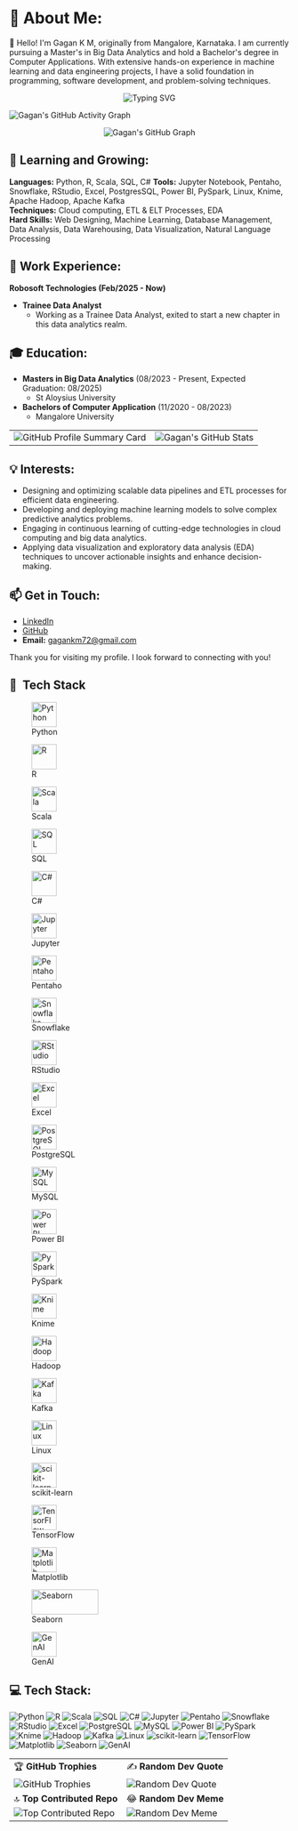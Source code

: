 # 💫 About Me:
👋 Hello! I'm Gagan K M, originally from Mangalore, Karnataka. I am currently pursuing a Master's in Big Data Analytics and hold a Bachelor's degree in Computer Applications. With extensive hands-on experience in machine learning and data engineering projects, I have a solid foundation in programming, software development, and problem-solving techniques.

<p align="center">
  <img src="https://readme-typing-svg.herokuapp.com?font=Fira+Code&color=%23F75C7E&size=22&center=true&vCenter=true&lines=💻+Code+more%2C+Sleep+less!;🚀+Keep+learning%2C+Keep+building!;🔥+Debugging+is+an+Art!" alt="Typing SVG">
</p>

![Gagan's GitHub Activity Graph](https://github-readme-activity-graph.vercel.app/graph?username=Gagan-KM&theme=github-dark&hide_border=true&area=true&custom_title=My%20GitHub%20Activity)

<p align="center">
  <img src="https://ghchart.rshah.org/228B22/Gagan-KM" alt="Gagan's GitHub Graph" />
</p>

## 🌱 Learning and Growing:
**Languages:** Python, R, Scala, SQL, C# 
**Tools:** Jupyter Notebook, Pentaho, Snowflake, RStudio, Excel, PostgresSQL, Power BI, PySpark, Linux, Knime, Apache Hadoop, Apache Kafka  
**Techniques:** Cloud computing, ETL & ELT Processes, EDA  
**Hard Skills:** Web Designing, Machine Learning, Database Management, Data Analysis, Data Warehousing, Data Visualization, Natural Language Processing  

## 💼 Work Experience:

**Robosoft Technologies (Feb/2025 - Now)**
- **Trainee Data Analyst**
  - Working as a Trainee Data Analyst, exited to start a new chapter in this data analytics realm.

## 🎓 Education:
- **Masters in Big Data Analytics** (08/2023 - Present, Expected Graduation: 08/2025)  
  - St Aloysius University
- **Bachelors of Computer Application** (11/2020 - 08/2023)  
  - Mangalore University

<div align="center">
  <table>
    <tr>
      <td> <img src="https://github-profile-summary-cards.vercel.app/api/cards/profile-details?username=Gagan-KM&theme=radical" alt="GitHub Profile Summary Card" /></td>
      <td><img src="https://github-readme-stats.vercel.app/api?username=Gagan-KM&show_icons=true&theme=radical" alt="Gagan's GitHub Stats" /></td>
    </tr>
  </table>
</div>

## 💡 Interests:
- Designing and optimizing scalable data pipelines and ETL processes for efficient data engineering.
- Developing and deploying machine learning models to solve complex predictive analytics problems.
- Engaging in continuous learning of cutting-edge technologies in cloud computing and big data analytics.
- Applying data visualization and exploratory data analysis (EDA) techniques to uncover actionable insights and enhance decision-making.

## 📫 Get in Touch:

- [LinkedIn](https://www.linkedin.com/in/gagan-k-m-a0580b285)
- [GitHub](https://www.github.com/Gagan-KM)
- **Email:** gagankm72@gmail.com

Thank you for visiting my profile. I look forward to connecting with you!

<h2>🚀 &nbsp;Tech Stack</h2>
<p align="center">
  <figure>
    <img src="https://cdn.jsdelivr.net/gh/devicons/devicon/icons/python/python-original.svg" alt="Python" width="45" height="45"/>
    <figcaption>Python</figcaption>
  </figure>
  <figure>
    <img src="https://cdn.jsdelivr.net/gh/devicons/devicon/icons/r/r-original.svg" alt="R" width="45" height="45"/>
    <figcaption>R</figcaption>
  </figure>
  <figure>
    <img src="https://cdn.jsdelivr.net/gh/devicons/devicon/icons/scala/scala-original.svg" alt="Scala" width="45" height="45"/>
    <figcaption>Scala</figcaption>
  </figure>
  <figure>
    <img src="https://cdn.jsdelivr.net/gh/devicons/devicon/icons/mysql/mysql-original.svg" alt="SQL" width="45" height="45"/>
    <figcaption>SQL</figcaption>
  </figure>
  <figure>
    <img src="https://cdn.jsdelivr.net/gh/devicons/devicon/icons/csharp/csharp-original.svg" alt="C#" width="45" height="45"/>
    <figcaption>C#</figcaption>
  </figure>
  <figure>
    <img src="https://cdn.jsdelivr.net/gh/devicons/devicon/icons/jupyter/jupyter-original.svg" alt="Jupyter" width="45" height="45"/>
    <figcaption>Jupyter</figcaption>
  </figure>
  <figure>
    <img src="https://upload.wikimedia.org/wikipedia/commons/thumb/2/23/Pentaho_Logo_2021.svg/120px-Pentaho_Logo_2021.svg.png" alt="Pentaho" width="45" height="45"/>
    <figcaption>Pentaho</figcaption>
  </figure>
  <figure>
    <img src="https://upload.wikimedia.org/wikipedia/en/thumb/2/20/Snowflake_Logo.svg/120px-Snowflake_Logo.svg.png" alt="Snowflake" width="45" height="45"/>
    <figcaption>Snowflake</figcaption>
  </figure>
  <figure>
    <img src="https://upload.wikimedia.org/wikipedia/commons/thumb/7/7e/RStudio-Logo.svg/120px-RStudio-Logo.svg.png" alt="RStudio" width="45" height="45"/>
    <figcaption>RStudio</figcaption>
  </figure>
  <figure>
    <img src="https://upload.wikimedia.org/wikipedia/en/thumb/8/86/Microsoft_Excel_2013-2019_logo.svg/120px-Microsoft_Excel_2013-2019_logo.svg.png" alt="Excel" width="45" height="45"/>
    <figcaption>Excel</figcaption>
  </figure>
  <figure>
    <img src="https://cdn.jsdelivr.net/gh/devicons/devicon/icons/postgresql/postgresql-original.svg" alt="PostgreSQL" width="45" height="45"/>
    <figcaption>PostgreSQL</figcaption>
  </figure>
  <figure>
    <img src="https://cdn.jsdelivr.net/gh/devicons/devicon/icons/mysql/mysql-original.svg" alt="MySQL" width="45" height="45"/>
    <figcaption>MySQL</figcaption>
  </figure>
  <figure>
    <img src="https://upload.wikimedia.org/wikipedia/commons/thumb/c/cf/New_Power_BI_Logo.svg/120px-New_Power_BI_Logo.svg.png" alt="Power BI" width="45" height="45"/>
    <figcaption>Power BI</figcaption>
  </figure>
  <figure>
    <img src="https://cdn.jsdelivr.net/gh/devicons/devicon/icons/apache/apache-original.svg" alt="PySpark" width="45" height="45"/>
    <figcaption>PySpark</figcaption>
  </figure>
  <figure>
    <img src="https://upload.wikimedia.org/wikipedia/commons/thumb/3/3b/Knime_logo.svg/120px-Knime_logo.svg.png" alt="Knime" width="45" height="45"/>
    <figcaption>Knime</figcaption>
  </figure>
  <figure>
    <img src="https://cdn.jsdelivr.net/gh/devicons/devicon/icons/apache/apache-original.svg" alt="Hadoop" width="45" height="45"/>
    <figcaption>Hadoop</figcaption>
  </figure>
  <figure>
    <img src="https://upload.wikimedia.org/wikipedia/commons/thumb/0/05/Apache_kafka.svg/120px-Apache_kafka.svg.png" alt="Kafka" width="45" height="45"/>
    <figcaption>Kafka</figcaption>
  </figure>
  <figure>
    <img src="https://cdn.jsdelivr.net/gh/devicons/devicon/icons/linux/linux-original.svg" alt="Linux" width="45" height="45"/>
    <figcaption>Linux</figcaption>
  </figure>
  <figure>
    <img src="https://cdn.jsdelivr.net/gh/devicons/devicon/icons/scikitlearn/scikitlearn-original.svg" alt="scikit-learn" width="45" height="45"/>
    <figcaption>scikit-learn</figcaption>
  </figure>
  <figure>
    <img src="https://cdn.jsdelivr.net/gh/devicons/devicon/icons/tensorflow/tensorflow-original.svg" alt="TensorFlow" width="45" height="45"/>
    <figcaption>TensorFlow</figcaption>
  </figure>
  <figure>
    <img src="https://upload.wikimedia.org/wikipedia/commons/thumb/8/84/Matplotlib_icon.svg/120px-Matplotlib_icon.svg.png" alt="Matplotlib" width="45" height="45"/>
    <figcaption>Matplotlib</figcaption>
  </figure>
  <figure>
    <img src="https://seaborn.pydata.org/_static/logo-wide-lightbg.svg" alt="Seaborn" width="120" height="45"/>
    <figcaption>Seaborn</figcaption>
  </figure>
  <figure>
    <img src="https://upload.wikimedia.org/wikipedia/commons/thumb/0/04/OpenAI_Logo.svg/120px-OpenAI_Logo.svg.png" alt="GenAI" width="45" height="45"/>
    <figcaption>GenAI</figcaption>
  </figure>
</p>



## 💻 Tech Stack:
![Python](https://img.shields.io/badge/Python-%2314354C.svg?style=for-the-badge&logo=python&logoColor=white)
![R](https://img.shields.io/badge/R-%23276DC3.svg?style=for-the-badge&logo=r&logoColor=white)
![Scala](https://img.shields.io/badge/Scala-%23DC322F.svg?style=for-the-badge&logo=scala&logoColor=white)
![SQL](https://img.shields.io/badge/SQL-%230175C2.svg?style=for-the-badge&logo=sql&logoColor=white)
![C#](https://img.shields.io/badge/C%23-%23239120.svg?style=for-the-badge&logo=c-sharp&logoColor=white)
![Jupyter](https://img.shields.io/badge/Jupyter-%23F37626.svg?style=for-the-badge&logo=jupyter&logoColor=white)
![Pentaho](https://img.shields.io/badge/Pentaho-%234B8DB3.svg?style=for-the-badge&logo=pentaho&logoColor=white)
![Snowflake](https://img.shields.io/badge/Snowflake-%2300CFFF.svg?style=for-the-badge&logo=snowflake&logoColor=white)
![RStudio](https://img.shields.io/badge/RStudio-%23007ACC.svg?style=for-the-badge&logo=rstudio&logoColor=white)
![Excel](https://img.shields.io/badge/Excel-%23217346.svg?style=for-the-badge&logo=microsoft-excel&logoColor=white)
![PostgreSQL](https://img.shields.io/badge/PostgreSQL-%233C6AA0.svg?style=for-the-badge&logo=postgresql&logoColor=white)
![MySQL](https://img.shields.io/badge/MySQL-%234479A1.svg?style=for-the-badge&logo=mysql&logoColor=white)
![Power BI](https://img.shields.io/badge/Power%20BI-%23F2C811.svg?style=for-the-badge&logo=power-bi&logoColor=black)
![PySpark](https://img.shields.io/badge/PySpark-%23E25A1C.svg?style=for-the-badge&logo=apache-spark&logoColor=white)
![Knime](https://img.shields.io/badge/Knime-%23FCC624.svg?style=for-the-badge&logo=knime&logoColor=black)
![Hadoop](https://img.shields.io/badge/Hadoop-%23007ACC.svg?style=for-the-badge&logo=apache-hadoop&logoColor=white)
![Kafka](https://img.shields.io/badge/Kafka-%2300796D.svg?style=for-the-badge&logo=apache-kafka&logoColor=white)
![Linux](https://img.shields.io/badge/Linux-%23FCC624.svg?style=for-the-badge&logo=linux&logoColor=black)
![scikit-learn](https://img.shields.io/badge/scikit--learn-%23F7931E.svg?style=for-the-badge&logo=scikit-learn&logoColor=white)
![TensorFlow](https://img.shields.io/badge/TensorFlow-%23FF6F00.svg?style=for-the-badge&logo=tensorflow&logoColor=white)
![Matplotlib](https://img.shields.io/badge/Matplotlib-%2343B02A.svg?style=for-the-badge&logo=python&logoColor=white)
![Seaborn](https://img.shields.io/badge/Seaborn-%2343B02A.svg?style=for-the-badge&logo=python&logoColor=white)
![GenAI](https://img.shields.io/badge/GenAI-%23FF4500.svg?style=for-the-badge&logo=OpenAI&logoColor=white)


<table>
  <tr>
    <td>🏆 <b>GitHub Trophies</b></td>
    <td>✍️ <b>Random Dev Quote</b></td>
  </tr>
  <tr>
    <td>
      <img src="https://github-profile-trophy.vercel.app/?username=Gagan-KM&theme=dracula" alt="GitHub Trophies">
    </td>
    <td>
      <img src="https://quotes-github-readme.vercel.app/api?type=horizontal&theme=radical" alt="Random Dev Quote">
    </td>
  </tr>
  <tr>
    <td>🔝 <b>Top Contributed Repo</b></td>
    <td>😂 <b>Random Dev Meme</b></td>
  </tr>
  <tr>
    <td>
      <img src="https://github-readme-stats.vercel.app/api/top-langs/?username=Gagan-KM&theme=radical&layout=compact" alt="Top Contributed Repo">
    </td>
    <td>
      <img src="https://readme-jokes.vercel.app/api?theme=radical" alt="Random Dev Meme">
    </td>
  </tr>
</table>

